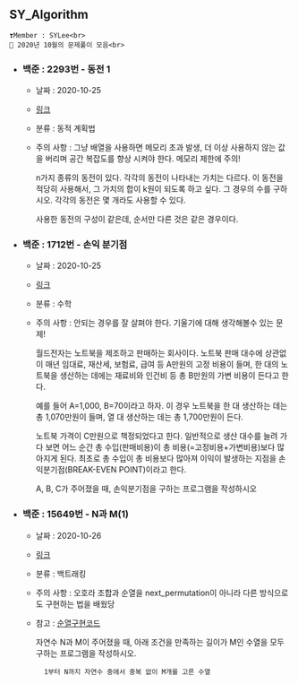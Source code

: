 ## SY_Algorithm

    ❣️Member : SYLee<br>
    🐋 2020년 10월의 문제풀이 모음<br>

- ### 백준 : 2293번 - 동전 1
    - 날짜 : 2020-10-25
    - [링크](https://www.acmicpc.net/problem/2293)
    - 분류 : 동적 계획법
    - 주의 사항 : 그냥 배열을 사용하면 메모리 초과 발생, 더 이상 사용하지 않는 값을 버리며 공간 복잡도를 향상 시켜야 한다. 메모리 제한에 주의!

        n가지 종류의 동전이 있다. 각각의 동전이 나타내는 가치는 다르다. 이 동전을 적당히 사용해서, 그 가치의 합이 k원이 되도록 하고 싶다. 그 경우의 수를 구하시오. 각각의 동전은 몇 개라도 사용할 수 있다.

        사용한 동전의 구성이 같은데, 순서만 다른 것은 같은 경우이다.

- ### 백준 : 1712번 - 손익 분기점
    - 날짜 : 2020-10-25
    - [링크](https://www.acmicpc.net/problem/1712)
    - 분류 : 수학
    - 주의 사항 : 안되는 경우를 잘 살펴야 한다. 기울기에 대해 생각해볼수 있는 문제!
  
        월드전자는 노트북을 제조하고 판매하는 회사이다. 노트북 판매 대수에 상관없이 매년 임대료, 재산세, 보험료, 급여 등 A만원의 고정 비용이 들며, 한 대의 노트북을 생산하는 데에는 재료비와 인건비 등 총 B만원의 가변 비용이 든다고 한다.

        예를 들어 A=1,000, B=70이라고 하자. 이 경우 노트북을 한 대 생산하는 데는 총 1,070만원이 들며, 열 대 생산하는 데는 총 1,700만원이 든다.

        노트북 가격이 C만원으로 책정되었다고 한다. 일반적으로 생산 대수를 늘려 가다 보면 어느 순간 총 수입(판매비용)이 총 비용(=고정비용+가변비용)보다 많아지게 된다. 최초로 총 수입이 총 비용보다 많아져 이익이 발생하는 지점을 손익분기점(BREAK-EVEN POINT)이라고 한다.

        A, B, C가 주어졌을 때, 손익분기점을 구하는 프로그램을 작성하시오

- ### 백준 : 15649번 - N과 M(1)
    - 날짜 : 2020-10-26
    - [링크](https://www.acmicpc.net/problem/15649)
    - 분류 : 백트래킹
    - 주의 사항 : 오호라 조합과 순열을 next_permutation이 아니라 다른 방식으로도 구현하는 법을 배웠당
    - 참고 : [순열구현코드](/Algorithm%20Summary/순열구현코드.md) 
  
        자연수 N과 M이 주어졌을 때, 아래 조건을 만족하는 길이가 M인 수열을 모두 구하는 프로그램을 작성하시오.

            1부터 N까지 자연수 중에서 중복 없이 M개를 고른 수열
  